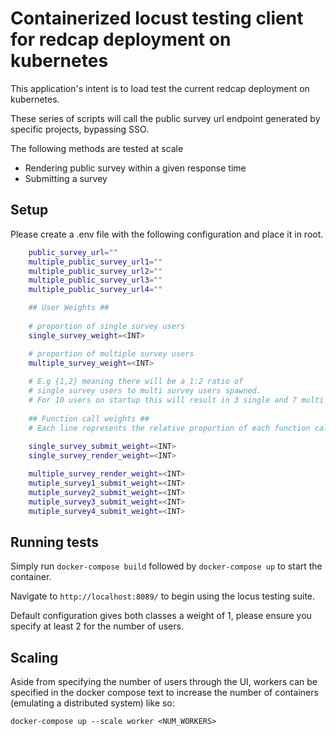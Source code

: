 # Containerized locust testing client for redcap deployment on kubernetes

This application's intent is to load test the current redcap deployment on kubernetes. 

These series of scripts will call the public survey url endpoint generated by specific projects, bypassing SSO.

The following methods are tested at scale
- Rendering public survey within a given response time
- Submitting a survey



## Setup
 Please create a .env file with the following configuration and place it in root.

```bash
    public_survey_url=""
    multiple_public_survey_url1=""
    multiple_public_survey_url2=""
    multiple_public_survey_url3=""
    multiple_public_survey_url4=""

    ## User Weights ##
    
    # proportion of single survey users
    single_survey_weight=<INT> 

    # proportion of multiple survey users
    multiple_survey_weight=<INT>
    
    # E.g {1,2} meaning there will be a 1:2 ratio of 
    # single survey users to multi survey users spawned. 
    # For 10 users on startup this will result in 3 single and 7 multi
    
    ## Function call weights ##
    # Each line represents the relative proportion of each function call
    
    single_survey_submit_weight=<INT>
    single_survey_render_weight=<INT>

    multiple_survey_render_weight=<INT>
    mutiple_survey1_submit_weight=<INT>
    mutiple_survey2_submit_weight=<INT>
    mutiple_survey3_submit_weight=<INT>
    mutiple_survey4_submit_weight=<INT>


```

## Running tests

Simply run `docker-compose build` followed by `docker-compose up` to start the container.

Navigate to `http://localhost:8089/` to begin using the locus testing suite.

Default configuration gives both classes a weight of 1, please ensure you specify at least 2 for the number of users.


## Scaling
Aside from specifying the number of users through the UI, workers can be specified in the docker compose text to increase the number of containers (emulating a distributed system) like so: 

`docker-compose up --scale worker <NUM_WORKERS>`